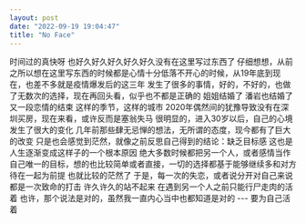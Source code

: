 ```yaml
---
layout: post
date: "2022-09-19 19:04:47"
title: "No Face"
---
```



时间过的真快呀
也好久好久好久好久好久没有在这里写过东西了
仔细想想，从前之所以想在这里写东西的时候都是心情十分低落不开心的时候，从19年底到现在，也差不多就是疫情爆发后的这三年
发生了很多的事情，好的，不好的，也做了无数次的选择，现在再回头看，似乎也不都是正确的
姐姐结婚了
潘岩也结婚了
又一段恋情的结束
这样的季节，这样的城市
2020年偶然间的犹豫导致没有在深圳买房，现在来看，或许反而是塞翁失马
很明显的，进入30岁以后，自己的心境发生了很大的变化
几年前那些肆无忌惮的想法，无所谓的态度，现今都有了巨大的改变
只是也会感觉到茫然，就像之前反思自己得到的结论：缺乏目标感
这也是人生逐渐变成这样子的一个根本原因
绝大多数时候都把另一个人，或者感情当作自己唯一的目标，想的也比较简单或者直接，一切的选择都基于能够继续多和对方待在一起为前提
也就比较的茫然了
于是，每一次的失恋，或者说分开对自己来说都是一次致命的打击
许久许久的站不起来
在遇到另一个人之前只能行尸走肉的活着
也许，那个说法是对的，虽然我一直内心当中也都知道是对的 --- 要为自己活着
